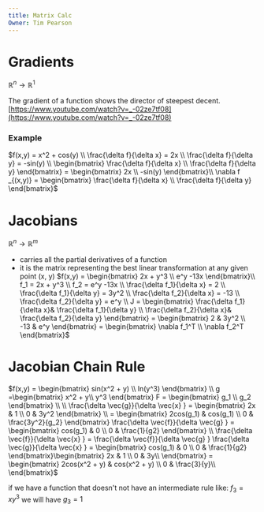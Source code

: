 ```yaml
---
title: Matrix Calc
Owner: Tim Pearson
---
```

# Gradients
$\mathbb{R}^n \rightarrow \mathbb{R}^1$
  
The gradient of a function shows the director of steepest decent.
[https://www.youtube.com/watch?v=_-02ze7tf08](https://www.youtube.com/watch?v=_-02ze7tf08)
### Example
$f(x,y) = x^2 + cos(y) \\  
\frac{\delta f}{\delta x} = 2x \\  
\frac{\delta f}{\delta y} = -sin(y) \\  
\begin{bmatrix}  
\frac{\delta f}{\delta x} \\  
\frac{\delta f}{\delta y}  
\end{bmatrix} =  
\begin{bmatrix}  
2x \\  
-sin(y)  
\end{bmatrix}\\  
\nabla f _{(x,y)} = \begin{bmatrix}  
\frac{\delta f}{\delta x} \\  
\frac{\delta f}{\delta y}  
\end{bmatrix}$
  
# Jacobians
  
$\mathbb{R}^n \rightarrow \mathbb{R}^m$
- carries all the partial derivatives of a function
- it is the matrix representing the best linear transformation at any given point (x, y)
$f(x,y) = \begin{bmatrix}  
2x + y^3 \\  
e^y -13x  
\end{bmatrix}\\  
f_1 = 2x + y^3 \\  
f_2 = e^y -13x \\  
\frac{\delta f_1}{\delta x} = 2 \\  
\frac{\delta f_1}{\delta y} = 3y^2 \\  
\frac{\delta f_2}{\delta x} = -13 \\  
\frac{\delta f_2}{\delta y} = e^y \\  
J = \begin{bmatrix}  
\frac{\delta f_1}{\delta x}& \frac{\delta f_1}{\delta y} \\  
\frac{\delta f_2}{\delta x}& \frac{\delta f_2}{\delta y}  
\end{bmatrix} = \begin{bmatrix}  
2 & 3y^2 \\  
-13 & e^y  
\end{bmatrix} = \begin{bmatrix}  
\nabla f_1^T \\  
\nabla f_2^T  
\end{bmatrix}$
# Jacobian Chain Rule
  
$f(x,y) = \begin{bmatrix}  
sin(x^2 + y) \\  
ln(y^3)  
\end{bmatrix} \\  
g =\begin{bmatrix}  
x^2 + y\\  
y^3  
\end{bmatrix}  
F = \begin{bmatrix}  
g_1 \\  
g_2  
\end{bmatrix} \\  
\\  
\frac{\delta \vec{g}}{\delta \vec{x} } = \begin{bmatrix}  
2x & 1 \\  
0 & 3y^2  
\end{bmatrix} \\ = \begin{bmatrix}  
2cos(g_1) & cos(g_1) \\  
0 & \frac{3y^2}{g_2}  
\end{bmatrix}  
\frac{\delta \vec{f}}{\delta \vec{g} } = \begin{bmatrix}  
cos(g_1) & 0 \\  
0 & \frac{1}{g2}  
\end{bmatrix} \\  
\frac{\delta \vec{f}}{\delta \vec{x} } = \frac{\delta \vec{f}}{\delta \vec{g} } \frac{\delta \vec{g}}{\delta \vec{x} } =  
\begin{bmatrix}  
cos(g_1) & 0 \\  
0 & \frac{1}{g2}  
\end{bmatrix}\begin{bmatrix}  
2x & 1 \\  
0 & 3y\\  
\end{bmatrix} =  
\begin{bmatrix}  
2cos(x^2 + y) & cos(x^2 + y) \\  
0 & \frac{3}{y}\\  
\end{bmatrix}$
  
if we have a function that doesn't not have an intermediate rule like:
$f_3 = xy^3$
we will have
$g_3 = 1$